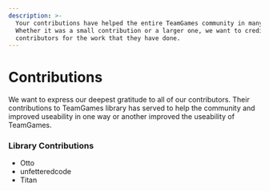 ```yaml
---
description: >-
  Your contributions have helped the entire TeamGames community in many ways.
  Whether it was a small contribution or a larger one, we want to credit our
  contributors for the work that they have done.
---
```


# Contributions

We want to express our deepest gratitude to all of our contributors. Their contributions to TeamGames library has served to help the community and improved useability in one way or another improved the useability of TeamGames.

### Library Contributions

* Otto
* unfetteredcode
* Titan
